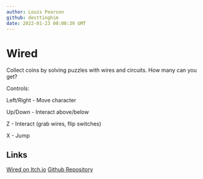 ```yaml
---
author: Louis Pearson
github: desttinghim
date: 2022-01-23 00:00:39 GMT
---
```


# Wired
Collect coins by solving puzzles with wires and circuits. How many can you get?

Controls:

Left/Right - Move character

Up/Down - Interact above/below

Z - Interact (grab wires, flip switches)

X - Jump

## Links
[Wired on Itch.io](https://desttinghim.itch.io/wired)
[Github Repository](https://github.com/desttinghim/wired)
